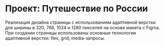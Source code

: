# Проект: Путешествие по России


Реализация дизайна страницы с использованием адаптивной верстки для ширины в 320, 768, 1024 и 1280 пикселей на основе макета с Figma. При создании страницы использованы основные технологии адаптивной верстки: flex, grid, media-запросы.